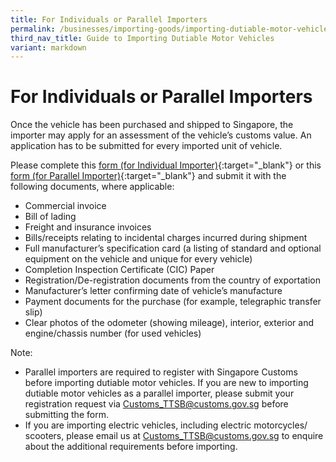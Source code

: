 ```yaml
---
title: For Individuals or Parallel Importers
permalink: /businesses/importing-goods/importing-dutiable-motor-vehicles/guide-to-importing-dutiable-motor-vehicles/individuals-or-pi/
third_nav_title: Guide to Importing Dutiable Motor Vehicles
variant: markdown
---
```

# For Individuals or Parallel Importers

Once the vehicle has been purchased and shipped to Singapore, the importer may apply for an assessment of the vehicle’s customs value. An application has to be submitted for every imported unit of vehicle.

Please complete this [form (for Individual Importer)](https://go.gov.sg/dof-singpass){:target="_blank"} or this [form (for Parallel Importer)](https://go.gov.sg/dof-pi){:target="_blank"} and submit it with the following documents, where applicable:

-   Commercial invoice
-   Bill of lading
-   Freight and insurance invoices
-   Bills/receipts relating to incidental charges incurred during shipment
-   Full manufacturer’s specification card (a listing of standard and optional equipment on the vehicle and unique for every vehicle)
-   Completion Inspection Certificate (CIC) Paper
-   Registration/De-registration documents from the country of exportation
-   Manufacturer’s letter confirming date of vehicle’s manufacture
-   Payment documents for the purchase (for example, telegraphic transfer slip)
-   Clear photos of the odometer (showing mileage), interior, exterior and engine/chassis number (for used vehicles)

Note: 

* Parallel importers are required to register with Singapore Customs before importing dutiable motor vehicles. If you are new to importing dutiable motor vehicles as a parallel importer, please submit your registration request via [Customs_TTSB@customs.gov.sg](mailto:Customs_TTSB@customs.gov.sg) before submitting the form.
* If you are importing electric vehicles, including electric motorcycles/ scooters, please email us at Customs_TTSB@customs.gov.sg to enquire about the additional requirements before importing.
